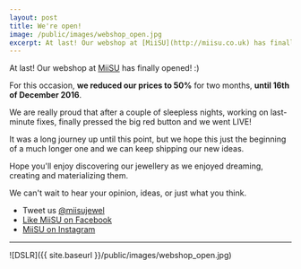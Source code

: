 ```yaml
---
layout: post
title: We're open!
image: /public/images/webshop_open.jpg
excerpt: At last! Our webshop at [MiiSU](http://miisu.co.uk) has finally opened! :)
---
```


At last! Our webshop at [MiiSU](http://miisu.co.uk) has finally opened! :)

For this occasion, __we reduced our prices to 50%__ for two months, __until 16th of December 2016__.

We are really proud that after a couple of sleepless nights, working on last-minute fixes, finally pressed the big red button and we went LIVE!

It was a long journey up until this point, but we hope this just the beginning of a much longer one and we can keep shipping our new ideas.

Hope you'll enjoy discovering our jewellery as we enjoyed dreaming, creating and materializing them.

We can't wait to hear your opinion, ideas, or just what you think.

- Tweet us [@miisujewel](https://twitter.com/MiisuJewel)
- [Like MiiSU on Facebook](https://www.facebook.com/miisu.jewel)
- [MiiSU on Instagram](https://www.instagram.com/miisujewel)

---

![DSLR]({{ site.baseurl }}/public/images/webshop_open.jpg)
